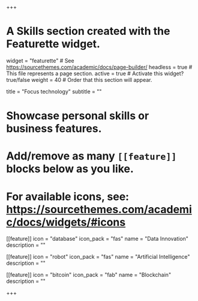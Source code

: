 +++
# A Skills section created with the Featurette widget.
widget = "featurette"  # See https://sourcethemes.com/academic/docs/page-builder/
headless = true  # This file represents a page section.
active = true  # Activate this widget? true/false
weight = 40  # Order that this section will appear.

title = "Focus technology"
subtitle = ""

# Showcase personal skills or business features.
# 
# Add/remove as many `[[feature]]` blocks below as you like.
# 
# For available icons, see: https://sourcethemes.com/academic/docs/widgets/#icons

[[feature]]
  icon = "database"
  icon_pack = "fas"
  name = "Data Innovation"
  description = ""
  
[[feature]]
  icon = "robot"
  icon_pack = "fas"
  name = "Artificial Intelligence"
  description = ""  
  
[[feature]]
  icon = "bitcoin"
  icon_pack = "fab"
  name = "Blockchain"
  description = ""

+++
